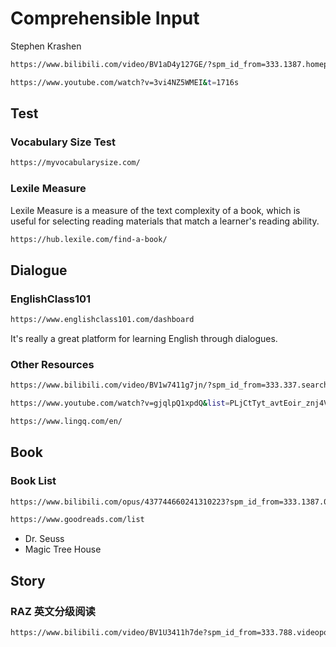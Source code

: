# Comprehensible Input

Stephen Krashen

```bash
https://www.bilibili.com/video/BV1aD4y127GE/?spm_id_from=333.1387.homepage.video_card.click&vd_source=898f56f41de215bd5a1efa81f4edebe6

https://www.youtube.com/watch?v=3vi4NZ5WMEI&t=1716s
```

## Test

### Vocabulary Size Test

```bash
https://myvocabularysize.com/
```

### Lexile Measure

Lexile Measure is a measure of the text complexity of a book, which is useful for selecting reading materials that match a learner's reading ability.

```bash
https://hub.lexile.com/find-a-book/
```

## Dialogue

### EnglishClass101

```bash
https://www.englishclass101.com/dashboard
```

It's really a great platform for learning English through dialogues.

### Other Resources

```bash
https://www.bilibili.com/video/BV1w7411g7jn/?spm_id_from=333.337.search-card.all.click&vd_source=898f56f41de215bd5a1efa81f4edebe6

https://www.youtube.com/watch?v=gjqlpQ1xpdQ&list=PLjCtTyt_avtEoir_znj4VjTpTry9EfeNk
```

```bash
https://www.lingq.com/en/
```

## Book

### Book List

```bash
https://www.bilibili.com/opus/437744660241310223?spm_id_from=333.1387.0.0

https://www.goodreads.com/list
```

- Dr. Seuss
- Magic Tree House

## Story

### RAZ 英文分级阅读

```bash
https://www.bilibili.com/video/BV1U3411h7de?spm_id_from=333.788.videopod.episodes&vd_source=898f56f41de215bd5a1efa81f4edebe6
```
